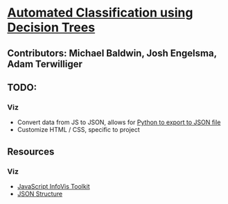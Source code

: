 # [Automated Classification using Decision Trees](http://www.cis.gvsu.edu/~wolffe/courses/cs678/projects/project3.pdf)

## Contributors: Michael Baldwin, Josh Engelsma, Adam Terwilliger

## TODO:

### Viz
- Convert data from JS to JSON, allows for [Python to export to JSON file](http://stackoverflow.com/questions/12309269/how-do-i-write-json-data-to-a-file-in-python)
- Customize HTML / CSS, specific to project


## Resources

### Viz
- [JavaScript InfoVis Toolkit](http://philogb.github.io/jit/index.html)
- [JSON Structure](http://stackoverflow.com/questions/14484613/load-local-json-file-into-variable)
